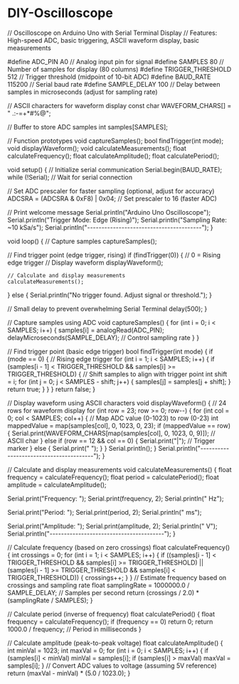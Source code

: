 # DIY-Oscilloscope
// Oscilloscope on Arduino Uno with Serial Terminal Display
// Features: High-speed ADC, basic triggering, ASCII waveform display, basic measurements

#define ADC_PIN A0          // Analog input pin for signal
#define SAMPLES 80          // Number of samples for display (80 columns)
#define TRIGGER_THRESHOLD 512 // Trigger threshold (midpoint of 10-bit ADC)
#define BAUD_RATE 115200    // Serial baud rate
#define SAMPLE_DELAY 100    // Delay between samples in microseconds (adjust for sampling rate)

// ASCII characters for waveform display
const char WAVEFORM_CHARS[] = " .:-=+*#%@";

// Buffer to store ADC samples
int samples[SAMPLES];

// Function prototypes
void captureSamples();
bool findTrigger(int mode);
void displayWaveform();
void calculateMeasurements();
float calculateFrequency();
float calculateAmplitude();
float calculatePeriod();

void setup() {
  // Initialize serial communication
  Serial.begin(BAUD_RATE);
  while (!Serial); // Wait for serial connection

  // Set ADC prescaler for faster sampling (optional, adjust for accuracy)
  ADCSRA = (ADCSRA & 0xF8) | 0x04; // Set prescaler to 16 (faster ADC)

  // Print welcome message
  Serial.println("Arduino Uno Oscilloscope");
  Serial.println("Trigger Mode: Edge (Rising)");
  Serial.println("Sampling Rate: ~10 kSa/s");
  Serial.println("----------------------------------------");
}

void loop() {
  // Capture samples
  captureSamples();

  // Find trigger point (edge trigger, rising)
  if (findTrigger(0)) { // 0 = Rising edge trigger
    // Display waveform
    displayWaveform();

    // Calculate and display measurements
    calculateMeasurements();
  } else {
    Serial.println("No trigger found. Adjust signal or threshold.");
  }

  // Small delay to prevent overwhelming Serial Terminal
  delay(500);
}

// Capture samples using ADC
void captureSamples() {
  for (int i = 0; i < SAMPLES; i++) {
    samples[i] = analogRead(ADC_PIN);
    delayMicroseconds(SAMPLE_DELAY); // Control sampling rate
  }
}

// Find trigger point (basic edge trigger)
bool findTrigger(int mode) {
  if (mode == 0) { // Rising edge trigger
    for (int i = 1; i < SAMPLES; i++) {
      if (samples[i - 1] < TRIGGER_THRESHOLD && samples[i] >= TRIGGER_THRESHOLD) {
        // Shift samples to align with trigger point
        int shift = i;
        for (int j = 0; j < SAMPLES - shift; j++) {
          samples[j] = samples[j + shift];
        }
        return true;
      }
    }
  }
  return false;
}

// Display waveform using ASCII characters
void displayWaveform() {
  // 24 rows for waveform display
  for (int row = 23; row >= 0; row--) {
    for (int col = 0; col < SAMPLES; col++) {
      // Map ADC value (0-1023) to row (0-23)
      int mappedValue = map(samples[col], 0, 1023, 0, 23);
      if (mappedValue == row) {
        Serial.print(WAVEFORM_CHARS[map(samples[col], 0, 1023, 0, 9)]); // ASCII char
      } else if (row == 12 && col == 0) {
        Serial.print("|"); // Trigger marker
      } else {
        Serial.print(" ");
      }
    }
    Serial.println();
  }
  Serial.println("----------------------------------------");
}

// Calculate and display measurements
void calculateMeasurements() {
  float frequency = calculateFrequency();
  float period = calculatePeriod();
  float amplitude = calculateAmplitude();

  Serial.print("Frequency: ");
  Serial.print(frequency, 2);
  Serial.println(" Hz");

  Serial.print("Period: ");
  Serial.print(period, 2);
  Serial.println(" ms");

  Serial.print("Amplitude: ");
  Serial.print(amplitude, 2);
  Serial.println(" V");
  Serial.println("----------------------------------------");
}

// Calculate frequency (based on zero crossings)
float calculateFrequency() {
  int crossings = 0;
  for (int i = 1; i < SAMPLES; i++) {
    if ((samples[i - 1] < TRIGGER_THRESHOLD && samples[i] >= TRIGGER_THRESHOLD) ||
        (samples[i - 1] >= TRIGGER_THRESHOLD && samples[i] < TRIGGER_THRESHOLD)) {
      crossings++;
    }
  }
  // Estimate frequency based on crossings and sampling rate
  float samplingRate = 1000000.0 / SAMPLE_DELAY; // Samples per second
  return (crossings / 2.0) * (samplingRate / SAMPLES);
}

// Calculate period (inverse of frequency)
float calculatePeriod() {
  float frequency = calculateFrequency();
  if (frequency == 0) return 0;
  return 1000.0 / frequency; // Period in milliseconds
}

// Calculate amplitude (peak-to-peak voltage)
float calculateAmplitude() {
  int minVal = 1023;
  int maxVal = 0;
  for (int i = 0; i < SAMPLES; i++) {
    if (samples[i] < minVal) minVal = samples[i];
    if (samples[i] > maxVal) maxVal = samples[i];
  }
  // Convert ADC values to voltage (assuming 5V reference)
  return (maxVal - minVal) * (5.0 / 1023.0);
}
